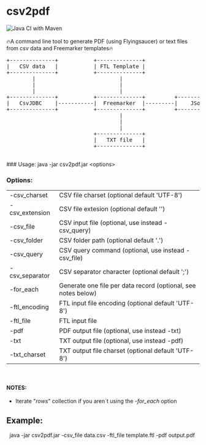 # csv2pdf
![Java CI with Maven](https://github.com/redking00/csv2pdf/workflows/Java%20CI%20with%20Maven/badge.svg)
<br>
<br>
🔥A command line tool to generate PDF (using Flyingsaucer) or text files from csv data and Freemarker templates🔥
<br>

<pre>
+--------------+           +--------------+                                                    
|   CSV data   |           | FTL Template |                                                   
+--------------+           +--------------+                                                   
        |                          |                                                          
        |                          |                                                           
        |                          |                                                           
+--------------+           +--------------+         +--------------+          +--------------+ 
|   CsvJDBC    |-----------|  Freemarker  |---------|    JSoup     |----------| FlyingSaucer | 
+--------------+           +--------------+         +--------------+          +--------------+ 
                                   |                                                  |        
                                   |                                                  |        
                                   |                                                  |        
                           +--------------+                                   +--------------+ 
                           |   TXT file   |                                   |   PDF file   | 
                           +--------------+                                   +--------------+ 
</pre>
<br>
### Usage: 
java -jar csv2pdf.jar &lt;options&gt;

### Options: 
<table>
 <tr><td>-csv_charset <arg></td><td>CSV file charset (optional default 'UTF-8')</td></tr>
 <tr><td>-csv_extension <arg></td><td>CSV file extesion (optional default '')</td></tr>
 <tr><td>-csv_file <arg></td><td>CSV input file (optional, use instead -csv_query)</td></tr>
 <tr><td>-csv_folder <arg></td><td>CSV folder path (optional default '.')</td></tr>
 <tr><td>-csv_query <arg></td><td>CSV query command (optional, use instead -csv_file)</td></tr>
 <tr><td>-csv_separator <arg></td><td>CSV separator character (optional default ';')</td></tr>
 <tr><td>-for_each</td><td>Generate one file per data record (optional, see notes below)</td></tr>
 <tr><td>-ftl_encoding <arg></td><td>FTL input file encoding (optional default 'UTF-8')</td></tr>
 <tr><td>-ftl_file <arg></td><td>FTL input file</td></tr>
 <tr><td>-pdf <arg></td><td>PDF output file (optional, use instead -txt)</td></tr>
 <tr><td>-txt <arg></td><td>TXT output file (optional, use instead -pdf)</td></tr>
 <tr><td>-txt_charset <arg></td><td>TXT output file charset (optional default 'UTF-8')</td></tr>
</table>
<br>

#### NOTES:<br>
 - Iterate "*rows*" collection if you aren´t using the *-for_each* option
 
## Example:<br>
&nbsp;&nbsp;java -jar csv2pdf.jar -csv_file data.csv -ftl_file template.ftl -pdf output.pdf
<br>


